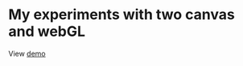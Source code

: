 # My experiments with two canvas and webGL

View [demo](https://dedmazayukr.github.io/canvas-experiments/)
